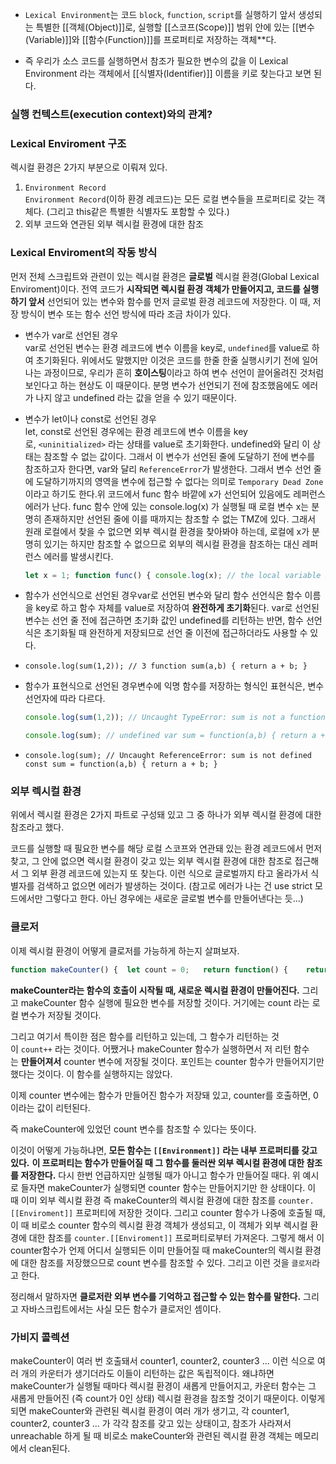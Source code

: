
- `Lexical Environment`는 코드 `block`, `function`, `script`를 실행하기 앞서 생성되는 특별한 [[객체(Object)]]로, 실행할 [[스코프(Scope)]] 범위 안에 있는 [[변수(Variable)]]와 [[함수(Function)]]를 프로퍼티로 저장하는 객체**다.

- 즉 우리가 소스 코드를 실행하면서 참조가 필요한 변수의 값을 이 Lexical Environment 라는 객체에서 [[식별자(Identifier)]] 이름을 키로 찾는다고 보면 된다.

### 실행 컨텍스트(execution context)와의 관계?

### Lexical Enviroment 구조

렉시컬 환경은 2가지 부분으로 이뤄져 있다.

1. `Environment Record`  
    `Environment Record`(이하 환경 레코드)는 모든 로컬 변수들을 프로퍼티로 갖는 객체다. (그리고 this같은 특별한 식별자도 포함할 수 있다.)
2. 외부 코드와 연관된 외부 렉시컬 환경에 대한 참조

### Lexical Enviroment의 작동 방식

먼저 전체 스크립트와 관련이 있는 렉시컬 환경은 **글로벌** 렉시컬 환경(Global Lexical Enviroment)이다. 전역 코드가 **시작되면 렉시컬 환경 객체가 만들어지고, 코드를 실행하기 앞서** 선언되어 있는 변수와 함수를 먼저 글로벌 환경 레코드에 저장한다. 이 때, 저장 방식이 변수 또는 함수 선언 방식에 따라 조금 차이가 있다.

- 변수가 var로 선언된 경우  
    var로 선언된 변수는 환경 레코드에 변수 이름을 key로, `undefined`를 value로 하여 초기화된다. 위에서도 말했지만 이것은 코드를 한줄 한줄 실행시키기 전에 일어나는 과정이므로, 우리가 흔히 **호이스팅**이라고 하여 변수 선언이 끌어올려진 것처럼 보인다고 하는 현상도 이 때문이다. 분명 변수가 선언되기 전에 참조했음에도 에러가 나지 않고 undefined 라는 값을 얻을 수 있기 때문이다.
    
- 변수가 let이나 const로 선언된 경우  
    let, const로 선언된 경우에는 환경 레코드에 변수 이름을 key로, `<uninitialized>` 라는 상태를 value로 초기화한다. undefined와 달리 이 상태는 참조할 수 없는 값이다. 그래서 이 변수가 선언된 줄에 도달하기 전에 변수를 참조하고자 한다면, var와 달리 `ReferenceError`가 발생한다. 그래서 변수 선언 줄에 도달하기까지의 영역을 변수에 접근할 수 없다는 의미로 `Temporary Dead Zone`이라고 하기도 한다.위 코드에서 func 함수 바깥에 x가 선언되어 있음에도 레퍼런스 에러가 난다. func 함수 안에 있는 console.log(x) 가 실행될 때 로컬 변수 x는 분명히 존재하지만 선언된 줄에 이를 때까지는 참조할 수 없는 TMZ에 있다. 그래서 원래 로컬에서 찾을 수 없으면 외부 렉시컬 환경을 찾아봐야 하는데, 로컬에 x가 분명히 있기는 하지만 참조할 수 없으므로 외부의 렉시컬 환경을 참조하는 대신 레퍼런스 에러를 발생시킨다.
    
    ```javascript
    let x = 1; function func() { console.log(x); // the local variable x is known to the engine from the beginning of the function, // but "uninitialized" (unusable) until let ("dead zone") // hence the error console.log(x); // ReferenceError: Cannot access 'x' before initialization let x = 2; } func();
    ```
    
- 함수가 선언식으로 선언된 경우var로 선언된 변수와 달리 함수 선언식은 함수 이름을 key로 하고 함수 자체를 value로 저장하여 **완전하게 초기화**된다. var로 선언된 변수는 선언 줄 전에 접근하면 초기화 값인 undefined를 리턴하는 반면, 함수 선언식은 초기화될 때 완전하게 저장되므로 선언 줄 이전에 접근하더라도 사용할 수 있다.
    
- `console.log(sum(1,2)); // 3 function sum(a,b) { return a + b; }`
    
- 함수가 표현식으로 선언된 경우변수에 익명 함수를 저장하는 형식인 표현식은, 변수 선언자에 따라 다르다.
    
    ```javascript
    console.log(sum(1,2)); // Uncaught TypeError: sum is not a function var sum = function(a,b) { return a + b; }
    ```
    
    ```javascript
    console.log(sum); // undefined var sum = function(a,b) { return a + b; }
    ```
    
- `console.log(sum); // Uncaught ReferenceError: sum is not defined const sum = function(a,b) { return a + b; }`
    

### 외부 렉시컬 환경

위에서 렉시컬 환경은 2가지 파트로 구성돼 있고 그 중 하나가 외부 렉시컬 환경에 대한 참조라고 했다.

코드를 실행할 때 필요한 변수를 해당 로컬 스코프와 연관돼 있는 환경 레코드에서 먼저 찾고, 그 안에 없으면 렉시컬 환경이 갖고 있는 외부 렉시컬 환경에 대한 참조로 접근해서 그 외부 환경 레코드에 있는지 또 찾는다. 이런 식으로 글로벌까지 타고 올라가서 식별자를 검색하고 없으면 에러가 발생하는 것이다. (참고로 에러가 나는 건 use strict 모드에서만 그렇다고 한다. 아닌 경우에는 새로운 글로벌 변수를 만들어낸다는 듯...)

### 클로저

이제 렉시컬 환경이 어떻게 클로저를 가능하게 하는지 살펴보자.

```javascript
function makeCounter() {  let count = 0;   return function() {    return count++;  };} let counter = makeCounter();
```

**makeCounter라는 함수의 호출이 시작될 때, 새로운 렉시컬 환경이 만들어진다.** 그리고 makeCounter 함수 실행에 필요한 변수를 저장할 것이다. 거기에는 count 라는 로컬 변수가 저장될 것이다.

그리고 여기서 특이한 점은 함수를 리턴하고 있는데, 그 함수가 리턴하는 것이 `count++` 라는 것이다. 어쨌거나 makeCounter 함수가 실행하면서 저 리턴 함수는 **만들어져서** counter 변수에 저장될 것이다. 포인트는 counter 함수가 만들어지기만 했다는 것이다. 이 함수를 실행하지는 않았다.

이제 counter 변수에는 함수가 만들어진 함수가 저장돼 있고, counter를 호출하면, 0이라는 값이 리턴된다.

즉 makeCounter에 있었던 count 변수를 참조할 수 있다는 뜻이다.

이것이 어떻게 가능하냐면, **모든 함수는 `[[Environment]]` 라는 내부 프로퍼티를 갖고 있다.** **이 프로퍼티는 함수가 만들어질 때 그 함수를 둘러싼 외부 렉시컬 환경에 대한 참조를 저장한다.** 다시 한번 언급하지만 실행될 때가 아니고 함수가 만들어질 때다. 위 예시로 들자면 makeCounter가 실행되면 counter 함수는 만들어지기만 한 상태이다. 이 때 이미 외부 렉시컬 환경 즉 makeCounter의 렉시컬 환경에 대한 참조를 `counter.[[Enviroment]]` 프로퍼티에 저장한 것이다. 그리고 counter 함수가 나중에 호출될 때, 이 때 비로소 counter 함수의 렉시컬 환경 객체가 생성되고, 이 객체가 외부 렉시컬 환경에 대한 참조를 `counter.[[Enviroment]]` 프로퍼티로부터 가져온다. 그렇게 해서 이 counter함수가 언제 어디서 실행되든 이미 만들어질 때 makeCounter의 렉시컬 환경에 대한 참조를 저장했으므로 count 변수를 참조할 수 있다. 그리고 이런 것을 `클로저`라고 한다.

정리해서 말하자면 **클로저란 외부 변수를 기억하고 접근할 수 있는 함수를 말한다.** 그리고 자바스크립트에서는 사실 모든 함수가 클로저인 셈이다.

### 가비지 콜렉션

makeCounter이 여러 번 호출돼서 counter1, counter2, counter3 ... 이런 식으로 여러 개의 카운터가 생기더라도 이들이 리턴하는 값은 독립적이다. 왜냐하면 makeCounter가 실행될 때마다 렉시컬 환경이 새롭게 만들어지고, 카운터 함수는 그 새롭게 만들어진 (즉 count가 0인 상태) 렉시컬 환경을 참조할 것이기 때문이다. 이렇게 되면 makeCounter와 관련된 렉시컬 환경이 여러 개가 생기고, 각 counter1, counter2, counter3 ... 가 각각 참조를 갖고 있는 상태이고, 참조가 사라져서 unreachable 하게 될 때 비로소 makeCounter와 관련된 렉시컬 환경 객체는 메모리에서 clean된다.